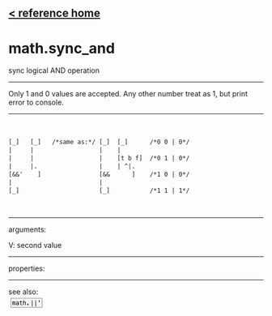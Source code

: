 [< reference home](ceammc_lib.html)
---

# math.sync_and


sync logical AND operation

---

Only 1 and 0 values are accepted. Any other number treat as 1, but print error to
            console.
<br>


---


```


[_]   [_]   /*same as:*/ [_]  [_]      /*0 0 | 0*/
|     |                  |    |
|     |                  |    [t b f]  /*0 1 | 0*/
|     |.                 |    | ^|.
[&&'    ]                [&&      ]    /*1 0 | 0*/
|                        |
[_]                      [_]           /*1 1 | 1*/

            
```

---
arguments:

V: second value<br>

---
properties:


---
see also:<br>
[![math.||&#39;](img/object_math.||&#39;.png)](math.||'.html)
